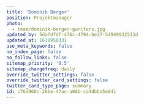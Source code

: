 ```yaml
---
title: 'Dominik Berger'
position: Projektmanager
photo:
  - team/dominik-berger-gwriters.jpg
updated_by: 5dafdfdf-476c-4794-be37-54949932513d
updated_at: 1618950331
use_meta_keywords: false
no_index_page: false
no_follow_links: false
sitemap_priority: '0.5'
sitemap_changefreq: daily
override_twitter_settings: false
override_twitter_card_settings: false
twitter_card_type_page: summary
id: c76d960c-26be-47ac-a08b-ca4dbba5e041
---
```

